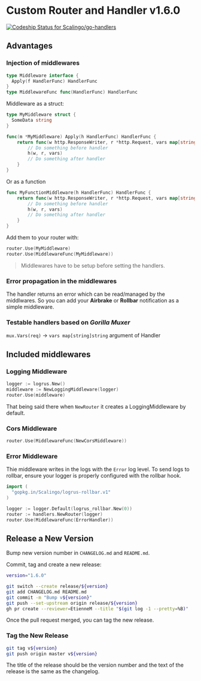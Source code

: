 # Custom Router and Handler v1.6.0

[ ![Codeship Status for Scalingo/go-handlers](https://app.codeship.com/projects/9bd8e5d0-d609-0135-e8d1-2aadb9628cc1/status?branch=master)](https://app.codeship.com/projects/263154)

## Advantages

### Injection of middlewares

```go
type Middleware interface {
  Apply(f HandlerFunc) HandlerFunc
}
type MiddlewareFunc func(HandlerFunc) HandlerFunc
```

Middleware as a struct:

```go
type MyMiddleware struct {
  SomeData string
}

func(m *MyMiddleware) Apply(h HandlerFunc) HandlerFunc {
	return func(w http.ResponseWriter, r *http.Request, vars map[string]string) error {
		// Do something before handler
		h(w, r, vars)
		// Do something after handler
	}
}
```

Or as a function

```go
func MyFunctionMiddleware(h HandlerFunc) HandlerFunc {
	return func(w http.ResponseWriter, r *http.Request, vars map[string]string) error {
		// Do something before handler
		h(w, r, vars)
		// Do something after handler
	}
}
```

Add them to your router with:

```go
router.Use(MyMiddleware)
router.Use(MiddlewareFunc(MyMiddleware))
```

> Middlewares have to be setup before setting the handlers.

### Error propagation in the middlewares

The handler returns an error which can be read/managed by
the middlwares. So you can add your __Airbrake__ or __Rollbar__
notification as a simple middleware.

### Testable handlers based on _Gorilla Muxer_

`mux.Vars(req)` → `vars map[string]string` argument of Handler

## Included middlewares

### Logging Middleware

```go
logger := logrus.New()
middleware := NewLoggingMiddleware(logger)
router.Use(middleware)
```

That being said there when `NewRouter` it creates a LoggingMiddleware by
default.

### Cors Middleware

```go
router.Use(MiddlewareFunc(NewCorsMiddleware))
```

### Error Middleware

Thie middleware writes in the logs with the `Error` log level.
To send logs to rollbar, ensure your logger is properly configured
with the rollbar hook.

```go
import (
  "gopkg.in/Scalingo/logrus-rollbar.v1"
)

logger := logger.Default(logrus_rollbar.New(0))
router := handlers.NewRouter(logger)
router.Use(MiddlewareFunc(ErrorHandler))
```

## Release a New Version

Bump new version number in `CHANGELOG.md` and `README.md`.

Commit, tag and create a new release:

```sh
version="1.6.0"

git switch --create release/${version}
git add CHANGELOG.md README.md
git commit -m "Bump v${version}"
git push --set-upstream origin release/${version}
gh pr create --reviewer=EtienneM --title "$(git log -1 --pretty=%B)"
```

Once the pull request merged, you can tag the new release.

### Tag the New Release

```bash
git tag v${version}
git push origin master v${version}
```

The title of the release should be the version number and the text of the release is the same as the changelog.
